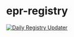 # epr-registry
[![Daily Registry Updater](https://github.com/Dovahgoon/epr-registry/actions/workflows/registry-updater.yml/badge.svg)](https://github.com/Dovahgoon/epr-registry/actions/workflows/registry-updater.yml)
